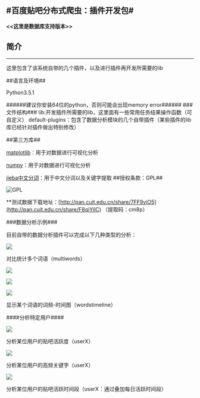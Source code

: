 #百度贴吧分布式爬虫：插件开发包#
---
**<<这里是数据库支持版本>>**

## 简介
---
这里包含了该系统自带的几个插件，以及进行插件再开发所需要的lib


##语言及环境##

Python3.5.1

######建议你安装64位的python，否则可能会出现memory error######
###文件结构###
    lib:开发插件所需要的lib，这里面有一些常用任务结果操作函数（可自定义）
    default-plugins：包含了数据分析模块的几个自带插件（某些插件的lib库已经针对插件做出特别修改）

##第三方库##



[matplotlib](http://matplotlib.org/)：用于对数据进行可视化分析

[numpy](https://pypi.python.org/pypi/numpy)：用于对数据进行可视化分析

[jieba中文分词](https://github.com/fxsjy/jieba)：用于中文分词以及关键字提取
##授权条款：GPL##


![GPL](https://www.gnu.org/graphics/gplv3-127x51.png)

**测试数据下载地址：[http://pan.cuit.edu.cn/share/7FF9yiO5](http://pan.cuit.edu.cn/share/F8qiYiIC) （提取码：cm8p）

###数据分析示例###

目前自带的数据分析插件可以完成以下几种类型的分析：

![](https://github.com/ankanch/tieba-zhuaqu/raw/master/README/figure_1.png)

对比统计多个词语（multiwords）

![](https://github.com/ankanch/tieba-zhuaqu/raw/master/README/figure_2.png)

![](https://github.com/ankanch/tieba-zhuaqu/raw/master/README/figure_2-2.png)

![](https://github.com/ankanch/tieba-zhuaqu/raw/master/README/figure_2-3.png)

显示某个词语的词频-时间图（wordstimeline）


####分析特定用户####

![](https://github.com/ankanch/tieba-zhuaqu/raw/master/README/figure_3-1.png)

分析某位用户的贴吧活跃度（userX）

![](https://github.com/ankanch/tieba-zhuaqu/raw/master/README/figure_3-2.png)

分析某位用户的高频关键字（userX）

![](https://github.com/ankanch/tieba-zhuaqu/raw/master/README/figure_3-3.png)

分析某位用户的贴吧活跃时间段（userX：通过叠加每日活跃时间段）


